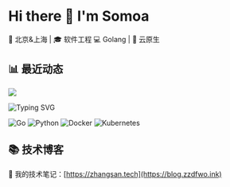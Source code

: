 # Hi there 👋 I'm Somoa

📍 北京&上海 | 🎓 软件工程
💻 Golang | 🔧 云原生  


## 📊 最近动态

![](https://github-readme-stats.vercel.app/api?username=zhangsan&show_icons=true&theme=radical)

![Typing SVG](https://readme-typing-svg.demolab.com?font=Fira+Code&size=26&duration=4000&pause=1000&color=FF8C00&center=true&vCenter=true&width=500&lines=Here+is+Somoa;Go+%7C+K8s+%7C+Python;Building+Cloud+%26+AI+Apps)


![Go](https://img.shields.io/badge/Go-1.21-blue?logo=go)
![Python](https://img.shields.io/badge/Python-3.11-green?logo=python)
![Docker](https://img.shields.io/badge/Docker-24.0-blue?logo=docker)
![Kubernetes](https://img.shields.io/badge/Kubernetes-1.27-red?logo=kubernetes)


## 📚 技术博客
📝 我的技术笔记：[https://zhangsan.tech](https://blog.zzdfwo.ink)
